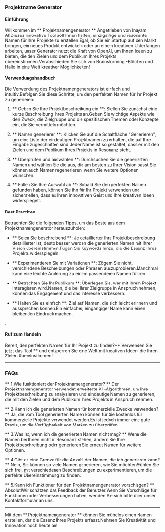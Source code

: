 ### Projektname Generator

#### Einführung
Willkommen im ** Projektnamengenerator ** Angetrieben von Inayam AI!Dieses innovative Tool soll Ihnen helfen, einzigartige und resonante Namen für Ihre Projekte zu erstellen.Egal, ob Sie ein Startup auf den Markt bringen, ein neues Produkt entwickeln oder an einem kreativen Unterfangen arbeiten, unser Generator nutzt die Kraft von OpenAI, um Ihnen Ideen zu bieten, die den Zielen und dem Publikum Ihres Projekts übereinstimmen.Verabschieden Sie sich von Brainstorming -Blöcken und Hallo in eine Welt kreativer Möglichkeiten!

#### Verwendungshandbuch
Die Verwendung des Projektnamengenerators ist einfach und intuitiv.Befolgen Sie diese Schritte, um den perfekten Namen für Ihr Projekt zu generieren:

1. ** Geben Sie Ihre Projektbeschreibung ein **: Stellen Sie zunächst eine kurze Beschreibung Ihres Projekts an.Geben Sie wichtige Aspekte wie den Zweck, die Zielgruppe und die spezifischen Themen oder Konzepte ein, die Sie vermitteln möchten.

2. ** Namen generieren **: Klicken Sie auf die Schaltfläche "Generieren", um eine Liste der eindeutigen Projektnamen zu erhalten, die auf Ihre Eingabe zugeschnitten sind.Jeder Name ist so gestaltet, dass er mit den Zielen und dem Publikum Ihres Projekts in Resonanz steht.

3. ** Überprüfen und auswählen **: Durchsuchen Sie die generierten Namen und wählen Sie die aus, die am besten zu Ihrer Vision passt.Sie können auch Namen regenerieren, wenn Sie weitere Optionen wünschen.

4. ** Füllen Sie Ihre Auswahl ab **: Sobald Sie den perfekten Namen gefunden haben, können Sie ihn für Ihr Projekt verwenden und sicherstellen, dass es Ihren innovativen Geist und Ihre kreativen Ideen widerspiegelt.

#### Best Practices
Betrachten Sie die folgenden Tipps, um das Beste aus dem Projektnamengenerator herauszuholen:

- ** Seien Sie beschreibend **: Je detaillierter Ihre Projektbeschreibung detaillierter ist, desto besser werden die generierten Namen mit Ihrer Vision übereinstimmen.Fügen Sie Keywords hinzu, die die Essenz Ihres Projekts widerspiegeln.

- ** Experimentieren Sie mit Variationen **: Zögern Sie nicht, verschiedene Beschreibungen oder Phrasen auszuprobieren.Manchmal kann eine leichte Änderung zu einem passenderen Namen führen.

- ** Betrachten Sie Ihr Publikum **: Überlegen Sie, wer mit Ihrem Projekt interagieren wird.Namen, die bei Ihrer Zielgruppe in Anspruch nehmen, können das Engagement und das Interesse verbessern.

- ** Halten Sie es einfach **: Ziel auf Namen, die sich leicht erinnern und aussprechen können.Ein einfacher, eingängiger Name kann einen bleibenden Eindruck machen.

.

#### Ruf zum Handeln
Bereit, den perfekten Namen für Ihr Projekt zu finden?** Verwenden Sie jetzt das Tool ** und entsperren Sie eine Welt mit kreativen Ideen, die Ihren Zielen übereinstimmen!

---

### FAQs

** 1.Wie funktioniert der Projektnamengenerator? **
Der Projektnamengenerator verwendet erweiterte KI -Algorithmen, um Ihre Projektbeschreibung zu analysieren und eindeutige Namen zu generieren, die mit den Zielen und dem Publikum Ihres Projekts in Anspruch nehmen.

** 2.Kann ich die generierten Namen für kommerzielle Zwecke verwenden? **
Ja, die vom Tool generierten Namen können für Sie kostenlos für kommerzielle Projekte verwendet werden.Es ist jedoch immer eine gute Praxis, um die Verfügbarkeit von Marken zu überprüfen.

** 3.Was ist, wenn ich die generierten Namen nicht mag? **
Wenn die Namen bei Ihnen nicht in Resonanz stehen, ändern Sie Ihre Projektbeschreibung oder generieren Sie erneut Namen für weitere Optionen.

** 4.Gibt es eine Grenze für die Anzahl der Namen, die ich generieren kann? **
Nein, Sie können so viele Namen generieren, wie Sie möchten!Fühlen Sie sich frei, mit verschiedenen Beschreibungen zu experimentieren, um die perfekte Übereinstimmung zu finden.

** 5.Kann ich Funktionen für den Projektnamengenerator vorschlagen? **
Absolut!Wir schätzen das Feedback der Benutzer.Wenn Sie Vorschläge für Funktionen oder Verbesserungen haben, wenden Sie sich bitte über unser Kontaktformular an uns.

---

Mit dem ** Projektnamengenerator ** können Sie mühelos einen Namen erstellen, der die Essenz Ihres Projekts erfasst.Nehmen Sie Kreativität und Innovation noch heute an!